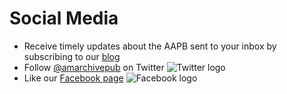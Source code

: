 # Social Media

- Receive timely updates about the AAPB sent to your inbox by subscribing to our
[blog](http://blog.americanarchive.org)
- Follow [@amarchivepub](https://twitter.com/amarchivepub) on Twitter ![Twitter logo](http://mlamedia01.wgbh.org/aapb/org-logos/twitter_logo.png)
- Like our [Facebook page](https://www.facebook.com/amarchivepub) ![Facebook logo](http://mlamedia01.wgbh.org/aapb/org-logos/facebook_logo.png)
